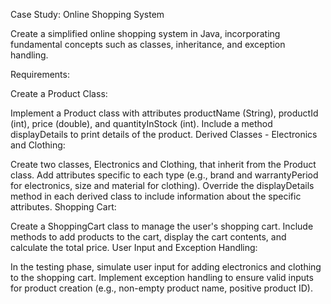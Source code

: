 Case Study: Online Shopping System

Create a simplified online shopping system in Java, incorporating fundamental concepts such as classes, inheritance, and exception handling.

Requirements:

Create a Product Class:

Implement a Product class with attributes productName (String), productId (int), price (double), and quantityInStock (int).
Include a method displayDetails to print details of the product.
Derived Classes - Electronics and Clothing:

Create two classes, Electronics and Clothing, that inherit from the Product class.
Add attributes specific to each type (e.g., brand and warrantyPeriod for electronics, size and material for clothing).
Override the displayDetails method in each derived class to include information about the specific attributes.
Shopping Cart:

Create a ShoppingCart class to manage the user's shopping cart.
Include methods to add products to the cart, display the cart contents, and calculate the total price.
User Input and Exception Handling:

In the testing phase, simulate user input for adding electronics and clothing to the shopping cart.
Implement exception handling to ensure valid inputs for product creation (e.g., non-empty product name, positive product ID).
